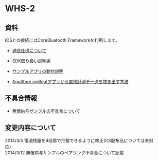 WHS-2
=============

## 資料

iOSとの接続にはCoreBluetooth.Frameworkを利用します。

- [通信仕様について](通信仕様.md)

- [SDK取り扱い説明書](SDK説明.md)

- [サンプルアプリの動作説明](サンプルアプリ動作説明.md)

- [AppStore myBeatアプリから直接計測データを抜き出す方法](SQLiteを利用した計測データの取得.md)


## 不具合情報

- [無償供与サンプルの不具合について](無償供与サンプルの不具合.md)

## 変更内容について

2014/3/5 電池残量を4段階で把握できるように修正(CS配布品については未対応)  
2014/3/12 無償供与サンプルのペアリング不具合について記載  
